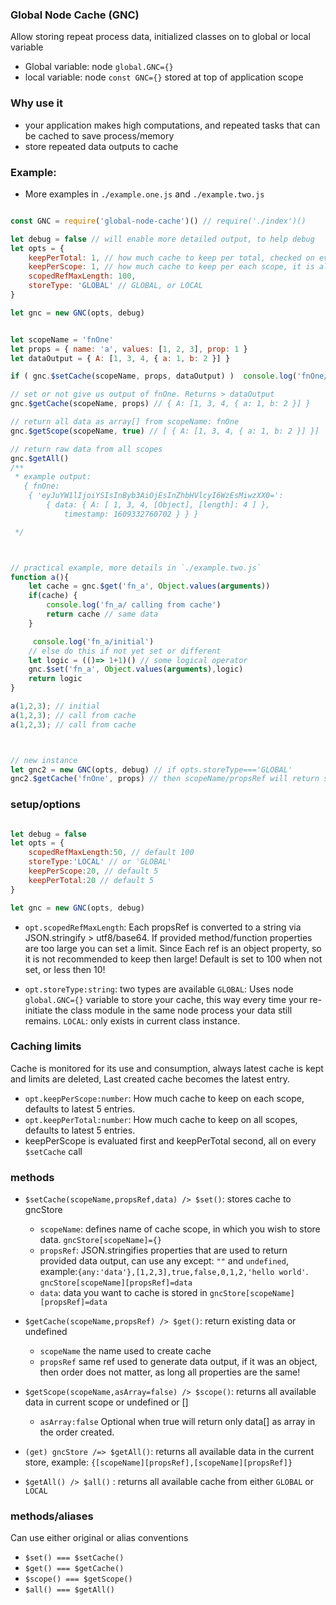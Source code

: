### Global Node Cache (GNC)
Allow storing repeat process data, initialized classes on to global or local variable

- Global variable: node `global.GNC={}`
- local variable: node `const GNC={}` stored at top of application scope

### Why use it

- your application makes high computations, and repeated tasks that can be cached to save process/memory
- store repeated data outputs to cache


### Example:

- More examples in `./example.one.js` and `./example.two.js`

```js

const GNC = require('global-node-cache')() // require('./index')()

let debug = false // will enable more detailed output, to help debug
let opts = {
    keepPerTotal: 1, // how much cache to keep per total, checked on every $setCache call
    keepPerScope: 1, // how much cache to keep per each scope, it is also evaluate first and before keepPerTotal
    scopedRefMaxLength: 100,
    storeType: 'GLOBAL' // GLOBAL, or LOCAL
}

let gnc = new GNC(opts, debug)


let scopeName = 'fnOne'
let props = { name: 'a', values: [1, 2, 3], prop: 1 }
let dataOutput = { A: [1, 3, 4, { a: 1, b: 2 }] }

if ( gnc.$setCache(scopeName, props, dataOutput) )  console.log('fnOne/setCache set')

// set or not give us output of fnOne. Returns > dataOutput
gnc.$getCache(scopeName, props) // { A: [1, 3, 4, { a: 1, b: 2 }] }

// return all data as array[] from scopeName: fnOne
gnc.$getScope(scopeName, true) // [ { A: [1, 3, 4, { a: 1, b: 2 }] }]

// return raw data from all scopes
gnc.$getAll()
/**
 * example output:
   { fnOne:
    { 'eyJuYW1lIjoiYSIsInByb3AiOjEsInZhbHVlcyI6WzEsMiwzXX0=':
        { data: { A: [ 1, 3, 4, [Object], [length]: 4 ] },
            timestamp: 1609332760702 } } } 

 */



// practical example, more details in `./example.two.js`
function a(){
    let cache = gnc.$get('fn_a', Object.values(arguments)) 
    if(cache) {
        console.log('fn_a/ calling from cache')       
        return cache // same data
    }

     console.log('fn_a/initial')
    // else do this if not yet set or different
    let logic = (()=> 1+1)() // some logical operator
    gnc.$set('fn_a', Object.values(arguments),logic)
    return logic 
}

a(1,2,3); // initial
a(1,2,3); // call from cache
a(1,2,3); // call from cache



// new instance 
let gnc2 = new GNC(opts, debug) // if opts.storeType==='GLOBAL'
gnc2.$getCache('fnOne', props) // then scopeName/propsRef will return same cache


```



### setup/options

```js

let debug = false
let opts = {
    scopedRefMaxLength:50, // default 100
    storeType:'LOCAL' // or 'GLOBAL'
    keepPerScope:20, // default 5
    keepPerTotal:20 // default 5
}

let gnc = new GNC(opts, debug)

```

- `opt.scopedRefMaxLength`: Each propsRef is converted to a string via JSON.stringify > utf8/base64. If provided method/function properties are too large you can set a limit. Since Each ref is an object property, so it is not recommended to keep then large! Default is set to 100 when not set, or less then 10!

- `opt.storeType:string`: two types are available `GLOBAL`: Uses node `global.GNC={}` variable to store your cache, this way every time your re-initiate the class module in the same node process your data still remains. `LOCAL`: only exists in current class instance.


### Caching limits
Cache is monitored for its use and consumption, always latest cache is kept and limits are deleted, Last created cache becomes the latest entry.
- `opt.keepPerScope:number`: How much cache to keep on each scope, defaults to latest 5 entries.
- `opt.keepPerTotal:number`: How much cache to keep on all scopes, defaults to latest 5 entries.
- keepPerScope is evaluated first and keepPerTotal second, all on every `$setCache` call


### methods

- `$setCache(scopeName,propsRef,data) /> $set()`: stores cache to gncStore
    * `scopeName`: defines name of cache scope, in which you wish to store data. `gncStore[scopeName]={}`
    * `propsRef`:  JSON.stringifies properties that are used to return provided data output, can use any except: `""` and `undefined`, example:`{any:'data'},[1,2,3],true,false,0,1,2,'hello world'`.  `gncStore[scopeName][propsRef]=data`
    * `data`: data you want to cache is stored in `gncStore[scopeName][propsRef]=data`

- `$getCache(scopeName,propsRef) /> $get()`: return existing data or undefined
    * `scopeName` the name used to create cache
    * `propsRef` same ref used to generate data output, if it was an object, then order does not matter, as long all properties are the same!

- `$getScope(scopeName,asArray=false) /> $scope()`: returns all available data in current scope or undefined or []
    * `asArray:false` Optional when true will return only data[] as array in the order created.

- `(get) gncStore /=> $getAll()`: returns all available data in the current store, example: `{[scopeName][propsRef],[scopeName][propsRef]}`

- `$getAll() /> $all()` : returns all available cache   from either `GLOBAL` or `LOCAL`


### methods/aliases
Can use either original or alias conventions 

-  `$set() === $setCache()`
-  `$get() === $getCache()`
-  `$scope() === $getScope()`
-  `$all() === $getAll()`